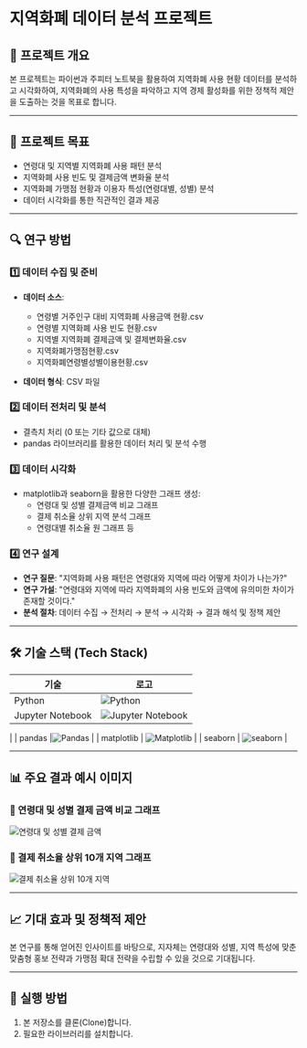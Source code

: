 # 지역화폐 데이터 분석 프로젝트

## 📌 프로젝트 개요
본 프로젝트는 파이썬과 주피터 노트북을 활용하여 지역화폐 사용 현황 데이터를 분석하고 시각화하여, 지역화폐의 사용 특성을 파악하고 지역 경제 활성화를 위한 정책적 제안을 도출하는 것을 목표로 합니다.

---

## 🎯 프로젝트 목표
- 연령대 및 지역별 지역화폐 사용 패턴 분석
- 지역화폐 사용 빈도 및 결제금액 변화율 분석
- 지역화폐 가맹점 현황과 이용자 특성(연령대별, 성별) 분석
- 데이터 시각화를 통한 직관적인 결과 제공

---

## 🔍 연구 방법

### 1️⃣ 데이터 수집 및 준비
- **데이터 소스**:
  - 연령별 거주인구 대비 지역화폐 사용금액 현황.csv
  - 연령별 지역화폐 사용 빈도 현황.csv
  - 지역별 지역화폐 결제금액 및 결제변화율.csv
  - 지역화폐가맹점현황.csv
  - 지역화폐연령별성별이용현황.csv

- **데이터 형식**: CSV 파일

### 2️⃣ 데이터 전처리 및 분석
- 결측치 처리 (0 또는 기타 값으로 대체)
- pandas 라이브러리를 활용한 데이터 처리 및 분석 수행

### 3️⃣ 데이터 시각화
- matplotlib과 seaborn을 활용한 다양한 그래프 생성:
  - 연령대 및 성별 결제금액 비교 그래프
  - 결제 취소율 상위 지역 분석 그래프
  - 연령대별 취소율 원 그래프 등

### 4️⃣ 연구 설계
- **연구 질문**: "지역화폐 사용 패턴은 연령대와 지역에 따라 어떻게 차이가 나는가?"
- **연구 가설**: "연령대와 지역에 따라 지역화폐의 사용 빈도와 금액에 유의미한 차이가 존재할 것이다."
- **분석 절차**: 데이터 수집 → 전처리 → 분석 → 시각화 → 결과 해석 및 정책 제안

---

## 🛠️ 기술 스택 (Tech Stack)

| 기술 | 로고 |
|------|------|
| Python | ![Python](https://www.python.org/static/community_logos/python-logo-master-v3-TM.png) |
| Jupyter Notebook |![Jupyter Notebook](https://img.shields.io/badge/jupyter-%23FA0F00.svg?style=for-the-badge&logo=jupyter&logoColor=white)
 |
| pandas |![Pandas](https://img.shields.io/badge/pandas-%23150458.svg?style=for-the-badge&logo=pandas&logoColor=white)
 |
| matplotlib | ![Matplotlib](https://img.shields.io/badge/Matplotlib-%23ffffff.svg?style=for-the-badge&logo=Matplotlib&logoColor=black) |
| seaborn | ![seaborn](https://seaborn.pydata.org/_images/logo-mark-lightbg.svg) |

---

## 📊 주요 결과 예시 이미지

### 🔸 연령대 및 성별 결제 금액 비교 그래프
![연령대 및 성별 결제 금액](./images/age_gender_payment.png)

### 🔸 결제 취소율 상위 10개 지역 그래프
![결제 취소율 상위 10개 지역](./images/top10_cancellation.png)

---

## 📈 기대 효과 및 정책적 제안
본 연구를 통해 얻어진 인사이트를 바탕으로, 지자체는 연령대와 성별, 지역 특성에 맞춘 맞춤형 홍보 전략과 가맹점 확대 전략을 수립할 수 있을 것으로 기대됩니다.

---

## 📌 실행 방법
1. 본 저장소를 클론(Clone)합니다.
2. 필요한 라이브러리를 설치합니다.
